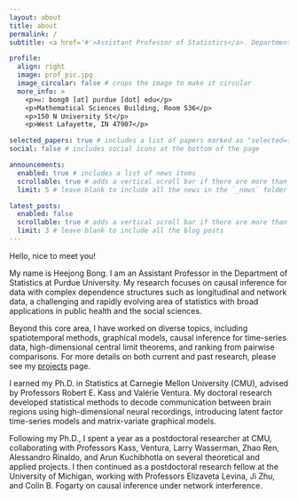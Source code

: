```yaml
---
layout: about
title: about
permalink: /
subtitle: <a href='#'>Assistant Professor of Statistics</a>. Department of Statistics, Purdue University.

profile:
  align: right
  image: prof_pic.jpg
  image_circular: false # crops the image to make it circular
  more_info: >
    <p>✉️: bong0 [at] purdue [dot] edu</p> 
    <p>Mathematical Sciences Building, Room 536</p> 
    <p>150 N University St</p>
    <p>West Lafayette, IN 47907</p>

selected_papers: true # includes a list of papers marked as "selected={true}"
social: false # includes social icons at the bottom of the page

announcements:
  enabled: true # includes a list of news items
  scrollable: true # adds a vertical scroll bar if there are more than 3 news items
  limit: 5 # leave blank to include all the news in the `_news` folder

latest_posts:
  enabled: false
  scrollable: true # adds a vertical scroll bar if there are more than 3 new posts items
  limit: 3 # leave blank to include all the blog posts
---
```


Hello, nice to meet you! 

My name is Heejong Bong. I am an Assistant Professor in the Department of Statistics at Purdue University. My research focuses on causal inference for data with complex dependence structures such as longitudinal and network data, a challenging and rapidly evolving area of statistics with broad applications in public health and the social sciences.

Beyond this core area, I have worked on diverse topics, including spatiotemporal methods, graphical models, causal inference for time-series data, high-dimensional central limit theorems, and ranking from pairwise comparisons. For more details on both current and past research, please see my [projects](/projects/) page.

I earned my Ph.D. in Statistics at Carnegie Mellon University (CMU), advised by Professors Robert E. Kass and Valérie Ventura. My doctoral research developed statistical methods to decode communication between brain regions using high-dimensional neural recordings, introducing latent factor time-series models and matrix-variate graphical models.

Following my Ph.D., I spent a year as a postdoctoral researcher at CMU, collaborating with Professors Kass, Ventura, Larry Wasserman, Zhao Ren, Alessandro Rinaldo, and Arun Kuchibhotla on several theoretical and applied projects. I then continued as a postdoctoral research fellow at the University of Michigan, working with Professors Elizaveta Levina, Ji Zhu, and Colin B. Fogarty on causal inference under network interference.
